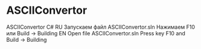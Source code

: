 # ASCIIConvertor
ASCIIConvertor C#
RU
Запускаем файл ASCIIConvertor.sln
Нажимаем F10 или Build -> Building
EN
Open file ASCIIConvertor.sln
Press key F10 and Build -> Building
